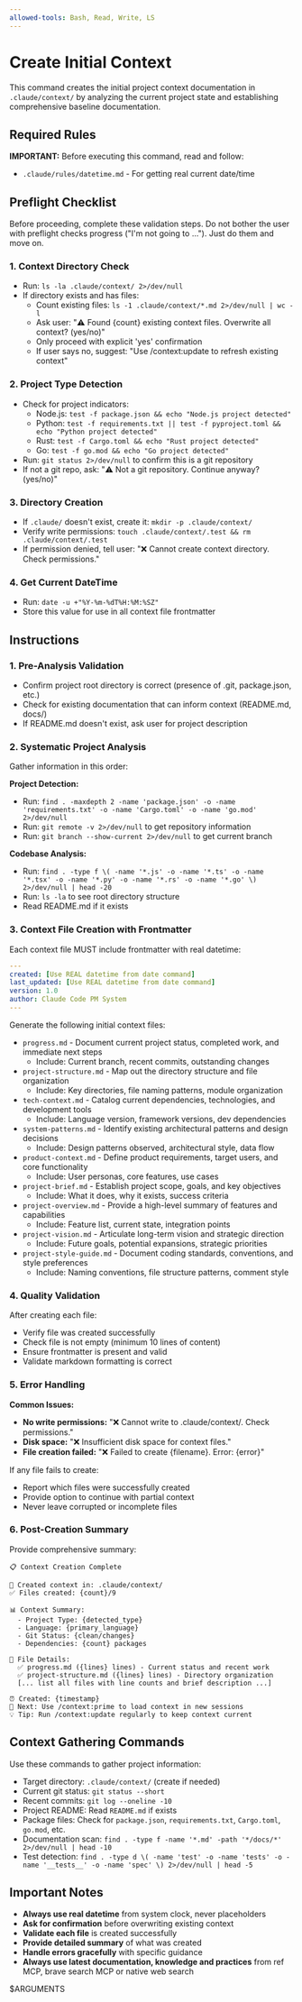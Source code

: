 ```yaml
---
allowed-tools: Bash, Read, Write, LS
---
```


# Create Initial Context

This command creates the initial project context documentation in `.claude/context/` by analyzing the current project state and establishing comprehensive baseline documentation.

## Required Rules

**IMPORTANT:** Before executing this command, read and follow:

- `.claude/rules/datetime.md` - For getting real current date/time

## Preflight Checklist

Before proceeding, complete these validation steps.
Do not bother the user with preflight checks progress ("I'm not going to ..."). Just do them and move on.

### 1. Context Directory Check

- Run: `ls -la .claude/context/ 2>/dev/null`
- If directory exists and has files:
  - Count existing files: `ls -1 .claude/context/*.md 2>/dev/null | wc -l`
  - Ask user: "⚠️ Found {count} existing context files. Overwrite all context? (yes/no)"
  - Only proceed with explicit 'yes' confirmation
  - If user says no, suggest: "Use /context:update to refresh existing context"

### 2. Project Type Detection

- Check for project indicators:
  - Node.js: `test -f package.json && echo "Node.js project detected"`
  - Python: `test -f requirements.txt || test -f pyproject.toml && echo "Python project detected"`
  - Rust: `test -f Cargo.toml && echo "Rust project detected"`
  - Go: `test -f go.mod && echo "Go project detected"`
- Run: `git status 2>/dev/null` to confirm this is a git repository
- If not a git repo, ask: "⚠️ Not a git repository. Continue anyway? (yes/no)"

### 3. Directory Creation

- If `.claude/` doesn't exist, create it: `mkdir -p .claude/context/`
- Verify write permissions: `touch .claude/context/.test && rm .claude/context/.test`
- If permission denied, tell user: "❌ Cannot create context directory. Check permissions."

### 4. Get Current DateTime

- Run: `date -u +"%Y-%m-%dT%H:%M:%SZ"`
- Store this value for use in all context file frontmatter

## Instructions

### 1. Pre-Analysis Validation

- Confirm project root directory is correct (presence of .git, package.json, etc.)
- Check for existing documentation that can inform context (README.md, docs/)
- If README.md doesn't exist, ask user for project description

### 2. Systematic Project Analysis

Gather information in this order:

**Project Detection:**

- Run: `find . -maxdepth 2 -name 'package.json' -o -name 'requirements.txt' -o -name 'Cargo.toml' -o -name 'go.mod' 2>/dev/null`
- Run: `git remote -v 2>/dev/null` to get repository information
- Run: `git branch --show-current 2>/dev/null` to get current branch

**Codebase Analysis:**

- Run: `find . -type f \( -name '*.js' -o -name '*.ts' -o -name '*.tsx' -o -name '*.py' -o -name '*.rs' -o -name '*.go' \) 2>/dev/null | head -20`
- Run: `ls -la` to see root directory structure
- Read README.md if it exists

### 3. Context File Creation with Frontmatter

Each context file MUST include frontmatter with real datetime:

```yaml
---
created: [Use REAL datetime from date command]
last_updated: [Use REAL datetime from date command]
version: 1.0
author: Claude Code PM System
---
```

Generate the following initial context files:

- `progress.md` - Document current project status, completed work, and immediate next steps
  - Include: Current branch, recent commits, outstanding changes
- `project-structure.md` - Map out the directory structure and file organization
  - Include: Key directories, file naming patterns, module organization
- `tech-context.md` - Catalog current dependencies, technologies, and development tools
  - Include: Language version, framework versions, dev dependencies
- `system-patterns.md` - Identify existing architectural patterns and design decisions
  - Include: Design patterns observed, architectural style, data flow
- `product-context.md` - Define product requirements, target users, and core functionality
  - Include: User personas, core features, use cases
- `project-brief.md` - Establish project scope, goals, and key objectives
  - Include: What it does, why it exists, success criteria
- `project-overview.md` - Provide a high-level summary of features and capabilities
  - Include: Feature list, current state, integration points
- `project-vision.md` - Articulate long-term vision and strategic direction
  - Include: Future goals, potential expansions, strategic priorities
- `project-style-guide.md` - Document coding standards, conventions, and style preferences
  - Include: Naming conventions, file structure patterns, comment style

### 4. Quality Validation

After creating each file:

- Verify file was created successfully
- Check file is not empty (minimum 10 lines of content)
- Ensure frontmatter is present and valid
- Validate markdown formatting is correct

### 5. Error Handling

**Common Issues:**

- **No write permissions:** "❌ Cannot write to .claude/context/. Check permissions."
- **Disk space:** "❌ Insufficient disk space for context files."
- **File creation failed:** "❌ Failed to create {filename}. Error: {error}"

If any file fails to create:

- Report which files were successfully created
- Provide option to continue with partial context
- Never leave corrupted or incomplete files

### 6. Post-Creation Summary

Provide comprehensive summary:

```
📋 Context Creation Complete

📁 Created context in: .claude/context/
✅ Files created: {count}/9

📊 Context Summary:
  - Project Type: {detected_type}
  - Language: {primary_language}
  - Git Status: {clean/changes}
  - Dependencies: {count} packages

📝 File Details:
  ✅ progress.md ({lines} lines) - Current status and recent work
  ✅ project-structure.md ({lines} lines) - Directory organization
  [... list all files with line counts and brief description ...]

⏰ Created: {timestamp}
🔄 Next: Use /context:prime to load context in new sessions
💡 Tip: Run /context:update regularly to keep context current
```

## Context Gathering Commands

Use these commands to gather project information:

- Target directory: `.claude/context/` (create if needed)
- Current git status: `git status --short`
- Recent commits: `git log --oneline -10`
- Project README: Read `README.md` if exists
- Package files: Check for `package.json`, `requirements.txt`, `Cargo.toml`, `go.mod`, etc.
- Documentation scan: `find . -type f -name '*.md' -path '*/docs/*' 2>/dev/null | head -10`
- Test detection: `find . -type d \( -name 'test' -o -name 'tests' -o -name '__tests__' -o -name 'spec' \) 2>/dev/null | head -5`

## Important Notes

- **Always use real datetime** from system clock, never placeholders
- **Ask for confirmation** before overwriting existing context
- **Validate each file** is created successfully
- **Provide detailed summary** of what was created
- **Handle errors gracefully** with specific guidance
- **Always use latest documentation, knowledge and practices** from ref MCP, brave search MCP or native web search

$ARGUMENTS
